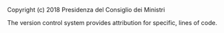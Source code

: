 Copyright (c) 2018 Presidenza del Consiglio dei Ministri

The version control system provides attribution for specific,
 lines of code.
